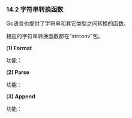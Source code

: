### 14.2 字符串转换函数

Go语言也提供了字符串和其它类型之间转换的函数。

相应的字符串转换函数都在"strconv"包。

\(**1\) Format**

功能：

\(**2\)  Parse**

功能：

\(**3\) Append**

功能：

